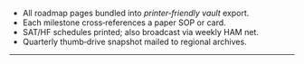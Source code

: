 - All roadmap pages bundled into _printer‑friendly vault_ export.  
- Each milestone cross‑references a paper SOP or card.  
- SAT/HF schedules printed; also broadcast via weekly HAM net.  
- Quarterly thumb‑drive snapshot mailed to regional archives.  
---